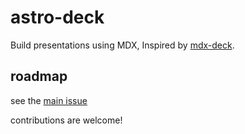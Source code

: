 # astro-deck

Build presentations using MDX, Inspired by [mdx-deck](https://github.com/jxnblk/mdx-deck).

## roadmap

see the [main issue](https://github.com/ddanielsantos/astro-deck/issues/4)

contributions are welcome!
